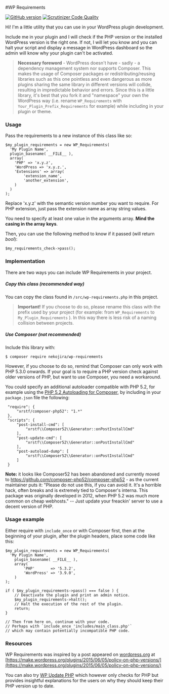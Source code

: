 #WP Requirements

[![GitHub version](https://badge.fury.io/gh/unfulvio%2Fwp-requirements.svg)](https://badge.fury.io/gh/unfulvio%2Fwp-requirements)
[![Scrutinizer Code Quality](https://scrutinizer-ci.com/g/unfulvio/wp-requirements/badges/quality-score.png?b=master)](https://scrutinizer-ci.com/g/unfulvio/wp-requirements/?branch=master)

Hi! I'm a little utility that you can use in your WordPress plugin development.

Include me in your plugin and I will check if the PHP version or the installed WordPress version is the right one. If not, I will let you know and you can halt your script and display a message in WordPress dashboard so the admin will know why your plugin can't be activated.

> **Necessary foreword** - WordPress  doesn't have - sadly - a dependency management system nor supports Composer. This makes the usage of Composer packages or redistributing/reusing libraries such as this one pointless and even dangerous as more plugins sharing the same library in different versions will collide, resulting in impredictable behavior and errors. Since this is a little library, it's best that you fork it and "namespace" your own the WordPress way (i.e. rename `WP_Requirements` with `Your_Plugin_Prefix_Requirements` for example) while including in your plugin or theme.

### Usage

Pass the requirements to a new instance of this class like so:

    $my_plugin_requirements = new WP_Requirements(
      'My Plugin Name',
      plugin_basename( __FILE__ ),
      array(
        'PHP' => 'x.y.z',
        'WordPress => 'x.y.z.',
        'Extensions' => array(
            'extension_name',
            'another_extension',
        )
      )
    );
 
Replace 'x.y.z' with the semantic version number you want to require. For PHP extension, just pass the extension name as array string values.

You need to specify at least one value in the arguments array. **Mind the casing in the array keys**.

Then, you can use the following method to know if it passed (will return *bool*):

    $my_requirements_check->pass();

### Implementation

There are two ways you can include WP Requirements in your project.

##### Copy this class (recommended way) 

You can copy the class found in `/src/wp-requirements.php` in this project.

> **Important!** If you choose to do so, please rename this class with the prefix used by your project (for example: from `WP_Requirements` to `My_Plugin_Requirements` ). In this way there is less risk of a naming collision between projects.
 
##### Use Composer (not recommended)

Include this library with:

    $ composer require nekojira/wp-requirements
        
However, if you choose to do so, remind that Composer can only work with PHP 5.3.0 onwards. If your goal is to require a PHP version check against older versions of PHP, but want to use Composer, you need a workaround.
 
You could specify an additional autoloader compatible with PHP 5.2, for example using the [PHP 5.2 Autoloading for Composer](https://bitbucket.org/xrstf/composer-php52), by including in your `package.json` file the following:
 
	 "require": {
		 "xrstf/composer-php52": "1.*"
	 },
	 "scripts": {
		 "post-install-cmd": [
			 "xrstf\\Composer52\\Generator::onPostInstallCmd"
		 ],
		 "post-update-cmd": [
			 "xrstf\\Composer52\\Generator::onPostInstallCmd"
		 ],
		 "post-autoload-dump": [
			 "xrstf\\Composer52\\Generator::onPostInstallCmd"
		 ]
	 }
	 
**Note:** it looks like Composer52 has been abandoned and currently moved to https://github.com/composer-php52/composer-php52 - as the current maintainer puts it: "Please do not use this, if you can avoid it. It's a horrible hack, often breaks and is extremely tied to Composer's interna. This package was originally developed in 2012, when PHP 5.2 was much more common on cheap webhosts." -- Just update your freackin' server to use a decent version of PHP.
	 
 
### Usage example

Either require with `include_once` or with Composer first, then at the beginning of your plugin, after the plugin headers, place some code like this:
	
	$my_plugin_requirements = new WP_Requirements(
	  'My Plugin Name',
		plugin_basename( __FILE__ ),
		array(
			'PHP'       => '5.3.2',
			'WordPress' => '3.9.0',
		) 
	);
	
	if ( $my_plugin_requirements->pass() === false ) {
		// Deactivate the plugin and print an admin notice.
		$my_plugin_requirements->halt();
		// Halt the execution of the rest of the plugin.
		return;
	}
	
	// Then from here on, continue with your code.
	// Perhaps with `include_once 'includes/main_class.php'`
	// which may contain potentially incompatible PHP code.

### Resources

WP Requirements was inspired by a post appeared on [wordpress.org](https://wordpress.org) at
[https://make.wordpress.org/plugins/2015/06/05/policy-on-php-versions/](https://make.wordpress.org/plugins/2015/06/05/policy-on-php-versions/)

You can also try [WP Update PHP](https://github.com/WPupdatePHP/wp-update-php) which however only checks for PHP but provides insightful explanations for the users on why they should keep their PHP version up to date.	
